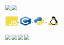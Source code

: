  <div>
  <a href="https://github.com/vicenteigor">
  <img height="180em" src="https://github-readme-stats.vercel.app/api?username=vicenteigor&show_icons=true&theme=synthwave&include_all_commits=true&count_private=true"/>
  <img height="180em" src="https://github-readme-stats.vercel.app/api/top-langs/?username=vicenteigor&layout=compact&langs_count=7&theme=dracula"/>  
</div>
<div style="display: inline_block"><br>
  <img align="center" alt="Igor-Python" height="30" width="40" src="https://raw.githubusercontent.com/devicons/devicon/master/icons/javascript/javascript-plain.svg">
  <img align="center" alt="Igor-c" height="30" width="40" src="https://github.com/devicons/devicon/blob/master/icons/c/c-original.svg">
  <img align="center" alt="Igor-c++" height="30" width="40" src="https://github.com/devicons/devicon/blob/master/icons/python/python-original.svg">
  <img align="center" alt="Igor-linux" height="30" width="40" src="https://raw.githubusercontent.com/devicons/devicon/master/icons/linux/linux-original.svg">
</div>

 ##

<div> 
  <a href = "mailto:vicente.igor2@gmail.com"><img src="https://img.shields.io/badge/-Gmail-%23333?style=for-the-badge&logo=gmail&logoColor=white" target="_blank"></a>
  <a href="https://www.linkedin.com/in/vicente-igor" target="_blank"><img src="https://img.shields.io/badge/-LinkedIn-%230077B5?style=for-the-badge&logo=linkedin&logoColor=white" target="_blank"></a> 
 <a href="https://instagram.com/theigorvicente" target="_blank"><img src="https://img.shields.io/badge/-Instagram-%23E4405F?style=for-the-badge&logo=instagram&logoColor=white" target="_blank"></a>
 <a href="https://medium.com/@SeaPunk" target="_blank"><img src="https://img.shields.io/badge/Medium-12100E?style=for-the-badge&logo=medium&logoColor=white" target="_blank"></a>
</div>







